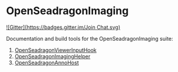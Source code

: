 OpenSeadragonImaging
====================
[![Gitter](https://badges.gitter.im/Join Chat.svg)](https://gitter.im/msalsbery/OpenSeadragonImaging?utm_source=badge&utm_medium=badge&utm_campaign=pr-badge&utm_content=badge)

Documentation and build tools for the OpenSeadragonImaging suite:


1. [OpenSeadragonViewerInputHook](https://github.com/msalsbery/OpenSeadragonViewerInputHook)
2. [OpenSeadragonImagingHelper](https://github.com/msalsbery/OpenSeadragonImagingHelper)
3. [OpenSeadragonAnnoHost](https://github.com/msalsbery/OpenSeadragonAnnoHost)
